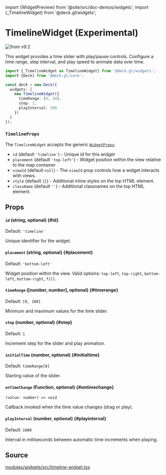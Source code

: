 import {WidgetPreview} from '@site/src/doc-demos/widgets';
import {_TimelineWidget} from '@deck.gl/widgets';

# TimelineWidget (Experimental)

<img src="https://img.shields.io/badge/from-v9.2-green.svg?style=flat-square" alt="from v9.2" />

This widget provides a time slider with play/pause controls. Configure a time range, step interval, and play speed to animate data over time.

<WidgetPreview cls={_TimelineWidget}/>

```ts
import {_TimelineWidget as TimelineWidget} from '@deck.gl/widgets';
import {Deck} from '@deck.gl/core';

const deck = new Deck({
  widgets: [
    new TimelineWidget({
      timeRange: [0, 24],
      step: 1,
      playInterval: 500
    })
  ]
});
```

### `TimelineProps`

The `TimelineWidget` accepts the generic [`WidgetProps`](../core/widget.md#props):

- `id` (default `'timeline'`) -  Unique id for this widget
- `placement` (default `'top-left'`) - Widget position within the view relative to the map container
- `viewId` (default `null`) - The `viewId` prop controls how a widget interacts with views. 
- `style` (default `{}`) - Additional inline styles on the top HTML element.
- `className` (default `''`) - Additional classnames on the top HTML element.

## Props

#### `id` (string, optional) {#id}

Default: `'timeline'`

Unique identifier for the widget.

#### `placement` (string, optional) {#placement}

Default: `'bottom-left'`

Widget position within the view. Valid options: `top-left`, `top-right`, `bottom-left`, `bottom-right`, `fill`.

#### `timeRange` ([number, number], optional) {#timerange}

Default: `[0, 100]`

Minimum and maximum values for the time slider.

#### `step` (number, optional) {#step}

Default: `1`

Increment step for the slider and play animation.

#### `initialTime` (number, optional) {#initialtime}

Default: `timeRange[0]`

Starting value of the slider.

#### `onTimeChange` (Function, optional) {#ontimechange}

`(value: number) => void`

Callback invoked when the time value changes (drag or play).

#### `playInterval` (number, optional) {#playinterval}

Default: `1000`

Interval in milliseconds between automatic time increments when playing.

## Source

[modules/widgets/src/timeline-widget.tsx](https://github.com/visgl/deck.gl/tree/master/modules/widgets/src/timeline-widget.tsx)